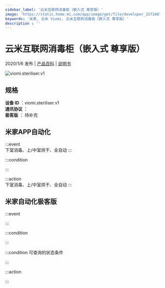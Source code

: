 ```yaml
---
sidebar_label: '云米互联网消毒柜（嵌入式 尊享版）'
image: 'https://static.home.mi.com/app/image/get/file/developer_1572407989j6lzqamr.png'
keywords: '米家, 云米 Viomi, 云米互联网消毒柜（嵌入式 尊享版）'
description : ''
---
```

# 云米互联网消毒柜（嵌入式 尊享版）

2020/1/6 发布 | [产品百科](https://home.mi.com/webapp/content/baike/product/index.html?model=viomi.steriliser.v1/) | [说明书](https://home.mi.com/views/introduction.html?model=viomi.steriliser.v1&region=cn)

![viomi.steriliser.v1](https://static.home.mi.com/app/image/get/file/developer_1572407989j6lzqamr.png)

## 规格  
> 
**设备 ID** ：viomi.steriliser.v1  
**通讯协议** ：  
**极客版**  ： 待补充 


## 米家APP自动化  

:::event  
下室消毒、上/中室烘干、全自动
:::

:::condition  

:::

:::action   
下室消毒、上/中室烘干、全自动
:::

## 米家自动化极客版  

:::event  

:::

:::condition  

:::

:::condition 可查询的状态条件  

:::

:::action  

:::

        
